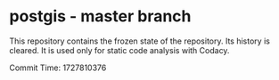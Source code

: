 # postgis - master branch

This repository contains the frozen state of the repository.
Its history is cleared. It is used only for static code
analysis with Codacy.

Commit Time: 1727810376